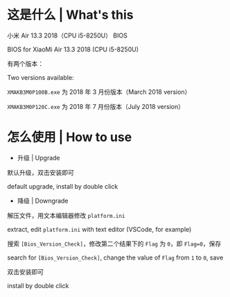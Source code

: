# 这是什么 | What's this

小米 Air 13.3 2018（CPU i5-8250U） BIOS

BIOS for XiaoMi Air 13.3 2018 (CPU i5-8250U)

有两个版本：

Two versions available:

`XMAKB3M0P100B.exe` 为 2018 年 3 月份版本（March 2018 version）

`XMAKB3M0P120C.exe` 为 2018 年 7 月份版本（July 2018 version）

# 怎么使用 | How to use

- 升级 | Upgrade

默认升级，双击安装即可

default upgrade, install by double click

- 降级 | Downgrade

解压文件，用文本编辑器修改 `platform.ini`

extract, edit `platform.ini` with text editor (VSCode, for example)

搜索 `[Bios_Version_Check]`，修改第二个结果下的 `Flag` 为 `0`，即 `Flag=0`，保存

search for `[Bios_Version_Check]`, change the value of `Flag` from `1` to `0`, save

双击安装即可

install by double click